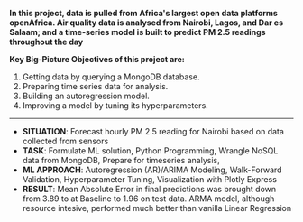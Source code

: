 **In this project, data is pulled from Africa's largest open data platforms openAfrica. Air quality data is analysed from Nairobi, Lagos, and Dar es Salaam; and a time-series model is built to predict PM 2.5 readings throughout the day**

**Key Big-Picture Objectives of this project are:**

1. Getting data by querying a MongoDB database.
2. Preparing time series data for analysis.
3. Building an autoregression model.
4. Improving a model by tuning its hyperparameters.
---------------------------------------------------------------------------------------------------------
* **SITUATION**: Forecast hourly PM 2.5 reading for Nairobi based on data collected from sensors
* **TASK**: Formulate ML solution, Python Programming, Wrangle NoSQL data from MongoDB, Prepare for timeseries analysis,
* **ML APPROACH**: Autoregression (AR)/ARIMA Modeling, Walk-Forward Validation, Hyperparameter Tuning, Visualization with Plotly Express
* **RESULT**: Mean Absolute Error in final predictions was brought down from 3.89 to at Baseline to 1.96 on test data. ARMA model, although resource intesive, performed much better than vanilla Linear Regression
